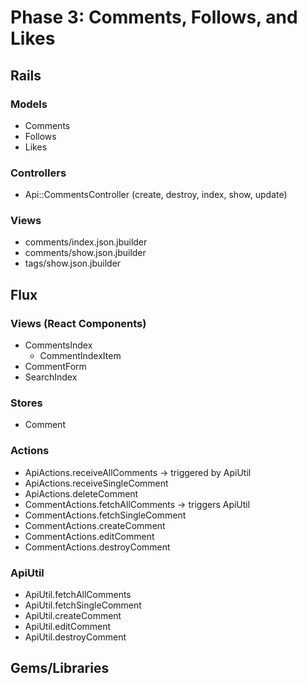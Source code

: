 # Phase 3: Comments, Follows, and Likes

## Rails
### Models
* Comments
* Follows
* Likes

### Controllers
* Api::CommentsController (create, destroy, index, show, update)

### Views
* comments/index.json.jbuilder
* comments/show.json.jbuilder
* tags/show.json.jbuilder

## Flux
### Views (React Components)
* CommentsIndex
  - CommentIndexItem
* CommentForm
* SearchIndex

### Stores
* Comment

### Actions
* ApiActions.receiveAllComments -> triggered by ApiUtil
* ApiActions.receiveSingleComment
* ApiActions.deleteComment
* CommentActions.fetchAllComments -> triggers ApiUtil
* CommentActions.fetchSingleComment
* CommentActions.createComment
* CommentActions.editComment
* CommentActions.destroyComment

### ApiUtil
* ApiUtil.fetchAllComments
* ApiUtil.fetchSingleComment
* ApiUtil.createComment
* ApiUtil.editComment
* ApiUtil.destroyComment

## Gems/Libraries
